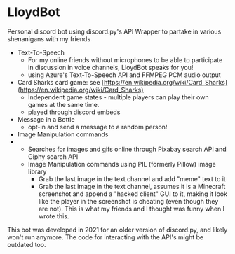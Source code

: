 # LloydBot
Personal discord bot using discord.py's API Wrapper to partake in various shenanigans with my friends
- Text-To-Speech
  - For my online friends without microphones to be able to participate in discussion in voice channels, LloydBot speaks for you!
  - using Azure's Text-To-Speech API and FFMPEG PCM audio output
- Card Sharks card game: see [https://en.wikipedia.org/wiki/Card_Sharks](https://en.wikipedia.org/wiki/Card_Sharks)
  - Independent game states - multiple players can play their own games at the same time.
  - played through discord embeds
- Message in a Bottle
  - opt-in and send a message to a random person!
- Image Manipulation commands
- - Searches for images and gifs online through Pixabay search API and Giphy search API
  - Image Manipulation commands using PIL (formerly Pillow) image library
    - Grab the last image in the text channel and add "meme" text to it
    - Grab the last image in the text channel, assumes it is a Minecraft screenshot and append a "hacked client" GUI to it, making it look like the player in the screenshot is cheating (even though they are not). This is what my friends and I thought was funny when I wrote this.

This bot was developed in 2021 for an older version of discord.py, and likely won't run anymore. The code for interacting with the API's might be outdated too.
